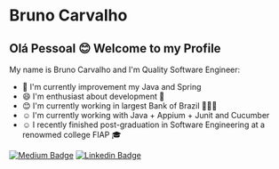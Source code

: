 # Bruno Carvalho

## Olá Pessoal :blush: Welcome to my Profile

My name is Bruno Carvalho and I'm Quality Software Engineer:

- :book:    I'm currently improvement my Java and Spring
- :smile:   I'm enthusiast about development :mobile_phone_off:
- :blush:   I'm currently working in largest Bank of Brazil 🧡🧡🧡
- :relaxed: I'm currently working with Java + Appium + Junit and Cucumber
- :relaxed: I recently finished post-graduation in Software Engineering at a renowmed college FIAP 🎓


[![Medium Badge](https://img.shields.io/badge/-Medium-000000?style=flat-square&labelColor=000000&logo=Medium&link=https://medium.com/@brunocarvalhodesa/)](https://medium.com/@brunocarvalhodesa/)
[![Linkedin Badge](https://img.shields.io/badge/-LinkedIn-blue?style=flat-square&logo=Linkedin&logoColor=white&link=https://www.linkedin.com/in/bruno-carvalho-a71747b0/)](https://www.linkedin.com/in/bruno-carvalho-a71747b0/)
